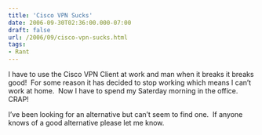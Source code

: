 ```yaml
---
title: 'Cisco VPN Sucks'
date: 2006-09-30T02:36:00.000-07:00
draft: false
url: /2006/09/cisco-vpn-sucks.html
tags: 
- Rant
---
```


I have to use the Cisco VPN Client at work and man when it breaks it breaks good!  For some reason it has decided to stop working which means I can’t work at home.  Now I have to spend my Saterday morning in the office.  CRAP!

  

I’ve been looking for an alternative but can’t seem to find one.  If anyone knows of a good alternative please let me know.